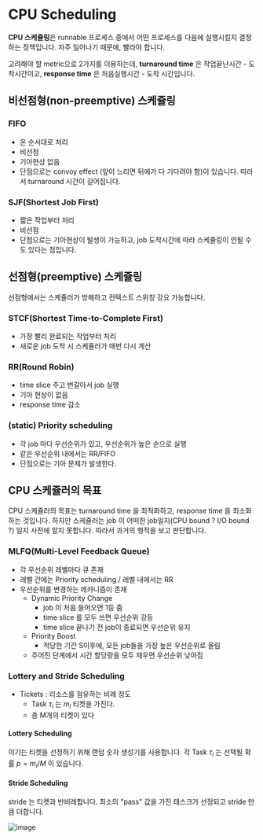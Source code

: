 # CPU Scheduling

**CPU 스케쥴링**은 runnable 프로세스 중에서 어떤 프로세스를 다음에 실행시킬지 결정하는 정책입니다. 자주 일어나기 때문에, 빨라야 합니다. 

고려해야 할 metric으로 2가지를 이용하는데, **turnaround time** 은 작업끝난시간 - 도착시간이고, **response time** 은 처음실행시간 - 도착 시간입니다. 

## 비선점형(non-preemptive) 스케쥴링
### FIFO

- 온 순서대로 처리
- 비선점
- 기아현상 없음
- 단점으로는 convoy effect (앞이 느리면 뒤에가 다 기다려야 함)이 있습니다. 따라서 turnaround 시간이 길어집니다. 

### SJF(Shortest Job First)
- 짧은 작업부터 처리
- 비선점
- 단점으로는 기아현상이 발생이 가능하고,  job 도착시간에 따라 스케쥴링이 안될 수 도 있다는 점입니다.

## 선점형(preemptive) 스케쥴링

선점형에서는 스케쥴러가 방해하고 컨텍스트 스위칭 강요 가능합니다. 
### STCF(Shortest Time-to-Complete First)

- 가장 빨리 완료되는 작업부터 처리
- 새로운 job 도착 시 스케쥴러가 매번 다시 계산 

### RR(Round Robin)
- time slice 주고 번갈아서 job 실행
- 기아 현상이 없음
- response time 감소 

### (static) Priority scheduling
- 각 job 마다 우선순위가 있고, 우선순위가 높은 순으로 실행
- 같은 우선순위 내에서는 RR/FIFO
- 단점으로는 기아 문제가 발생한다. 

## CPU 스케쥴러의 목표

CPU 스케쥴러의 목표는 turnaround time 을 최적화하고, response time 을 최소화하는 것입니다. 하지만 스케쥴러는 job 이 어떠한 job일지(CPU bound ? I/O bound ?) 일지 사전에 알지 못합니다. 따라서 과거의 행적을 보고 판단합니다. 

### MLFQ(Multi-Level Feedback Queue)
- 각 우선순위 레벨마다 큐 존재
- 레벨 간에는 Priority scheduling / 레벨 내에서는 RR 
- 우선순위를 변경하는 메카니즘이 존재
	- Dynamic Priority Change
		- job 이 처음 들어오면 1등 줌
		- time slice 를 모두 쓰면 우선순위 강등
		- time slice 끝나기 전 job이 종료되면 우선순위 유지
	- Priority Boost
		- 적당한 기간 S이후에, 모든 job들을 가장 높은 우선순위로 올림
	- 주어진 단계에서 시간 할당량을 모두 채우면 우선순위 낮아짐

### Lottery and Stride Scheduling

- Tickets : 리소스를 점유하는 비례 정도
	- Task $\tau_i$ 는 $m_i$ 티켓을 가진다. 
	- 총 M개의 티켓이 있다

#### Lottery Scheduling
이기는 티켓을 선정하기 위해 랜덤 숫자 생성기를 사용합니다. 각 Task $\tau_i$ 는 선택될 확률 $p=m_i/M$ 이 있습니다. 

#### Stride Scheduling

stride 는 티켓과 반비례합니다. 최소의 "pass" 값을 가진 태스크가 선정되고 stride 만큼 더합니다. 

![image](https://github.com/ddoddii/OS-CA-Study/assets/95014836/13ea2390-02b9-4041-9e3a-32afa8d56c1d)

